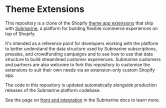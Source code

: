 # Theme Extensions
This repository is a clone of the Shopify [theme app extensions](https://shopify.dev/docs/apps/online-store/theme-app-extensions) that ship with [Submarine](https://getsubmarine.com), a platform for building flexible commerce experiences on top of Shopify.

It's intended as a reference point for developers working with the platform to better understand the data structure used by Submarine subscriptions, presales, and crowdfunding campaigns and to see how to use that data structure to build streamlined customer experiences.
Submarine customers and partners are also welcome to fork this repository to customise the extensions to suit their own needs via an extension-only custom Shopify app.

The code in this repository is updated automatically alongside production releases of the Submarine platform codebase.

See the page on [front end integration](https://docs.getsubmarine.com/front-end-integration#9d157abc9b84441d8294dc8e07b78d02) in the Submarine docs to learn more.
